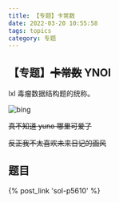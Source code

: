 ```yaml
---
title: 【专题】卡常数
date: 2022-03-20 10:55:58
tags: topics
category: 专题
---
```


## 【专题】~~卡常数~~ YNOI

lxl 毒瘤数据结构题的统称。

<!-- more -->

![bing](bing.png)

~~真不知道 yuno 哪里可爱了~~

~~反正我不太喜欢未来日记的画风~~

## 题目

{% post_link 'sol-p5610' %}

